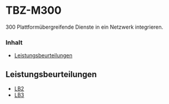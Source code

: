 # TBZ-M300 <!-- omit in toc -->
300 Plattformübergreifende Dienste in ein Netzwerk integrieren. 

### Inhalt <!-- omit in toc -->
- [Leistungsbeurteilungen](#leistungsbeurteilungen)

## Leistungsbeurteilungen
 -   [LB2](./LB2)
 -   [LB3](./LB3)
